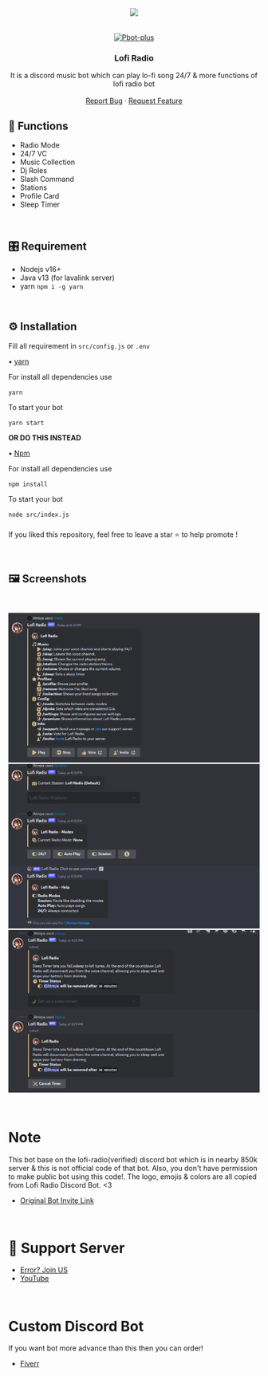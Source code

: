<center><img src="https://capsule-render.vercel.app/api?type=waving&color=gradient&height=200&section=header&text=Lofi Radio&fontSize=80&fontAlignY=35&animation=twinkling&fontColor=gradient" /></center>


<!-- PROJECT LOGO -->
<br />
<p align="center">
  <a href="https://github.com/diwasatreya/Lofi-Radio">
    <img src="https://images-ext-2.discordapp.net/external/_L-BF6LDZ6x0PPbx4ABpZqm7SpEW6F2VQskVss3Rpro/%3Fsize%3D1024/https/cdn.discordapp.com/avatars/1119895957648179201/629ee93cd5140ad6809b4cc6c4912096.png?width=466&height=466" alt="Pbot-plus" width="200" height="200">
  </a>

  <h3 align="center">Lofi Radio</h3>

  <p align="center">
    It is a discord music bot which can play lo-fi song 24/7 &  more functions of lofi radio bot
    <br />
    <br />
    <a href="https://github.com/diwasatreya/Lofi-Radio/issues">Report Bug</a>
    ·
    <a href="https://github.com/diwasatreya/Lofi-Radio/issues">Request Feature</a>
  </p>
</p>
<!-- ABOUT THE PROJECT -->


## 🌟 Functions
-  Radio Mode
-  24/7 VC 
-  Music Collection
-  Dj Roles
-  Slash Command
-  Stations
-  Profile Card
-  Sleep Timer

<br>

## 🎛️ Requirement
-  Nodejs v16+
-  Java v13 (for lavalink server)
-  yarn  `npm i -g yarn `

<br>

## ⚙️ Installation 
Fill all requirement in `src/config.js` or `.env`

• [yarn](https://yarnpkg.com/)

For install all dependencies use
```
yarn
```
To start your bot 
```
yarn start
```
**OR DO THIS INSTEAD**

• [Npm](https://www.npmjs.com/)

For install all dependencies use
```
npm install
```
To start your bot 
```
node src/index.js 
```
###
If you liked this repository, feel free to leave a star ⭐ to help promote !

<br>

## 🖼️ Screenshots
<br />
<p align="center">
  <a href="https://github.com/diwasatreya/Lofi-Radio">
    <img src="./Preview/help.png">
    <img src="./Preview/image.png">
    <img src="./Preview/sleep.png">
  </a>
</p>

<br>

# Note
This bot base on the lofi-radio(verified) discord bot which is in nearby 850k server & this is not official code of that bot. Also, you don't have permission to make public bot using this code!. The logo, emojis & colors are all copied from Lofi Radio Discord Bot. <3

- [Original Bot Invite Link](https://discord.com/api/oauth2/authorize?client_id=830530156048285716&permissions=66407488&scope=applications.commands%20bot)

<br>

# 💌 Support Server 
- [Error? Join US](https://discord.com/invite/aromax-development-708565122188312579)
- [YouTube](https://www.youtube.com/c/diwasatreya)

<br>

# Custom Discord Bot

 If you want bot more advance than this then you can order!

- [Fiverr](https://www.fiverr.com/diptiatreya)